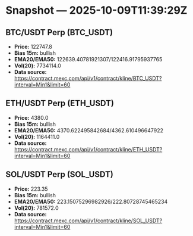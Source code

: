# Snapshot — 2025-10-09T11:39:29Z

## BTC/USDT Perp (BTC_USDT)
- **Price:** 122747.8
- **Bias 15m:** bullish
- **EMA20/EMA50:** 122639.40781921307/122416.91795937765
- **Vol(20):** 7734114.0
- **Data source:** https://contract.mexc.com/api/v1/contract/kline/BTC_USDT?interval=Min1&limit=60

## ETH/USDT Perp (ETH_USDT)
- **Price:** 4380.0
- **Bias 15m:** bullish
- **EMA20/EMA50:** 4370.622495842684/4362.610496647922
- **Vol(20):** 1164411.0
- **Data source:** https://contract.mexc.com/api/v1/contract/kline/ETH_USDT?interval=Min1&limit=60

## SOL/USDT Perp (SOL_USDT)
- **Price:** 223.35
- **Bias 15m:** bullish
- **EMA20/EMA50:** 223.15075296982926/222.80728745465234
- **Vol(20):** 781572.0
- **Data source:** https://contract.mexc.com/api/v1/contract/kline/SOL_USDT?interval=Min1&limit=60
